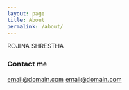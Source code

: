 ```yaml
---
layout: page
title: About
permalink: /about/
---
```


ROJINA SHRESTHA

### Contact me

[email@domain.com](mailto:anijorshrestha@gmail.com)
[email@domain.com](mailto:rojina.shrestha@deerwalk.edu.np)
